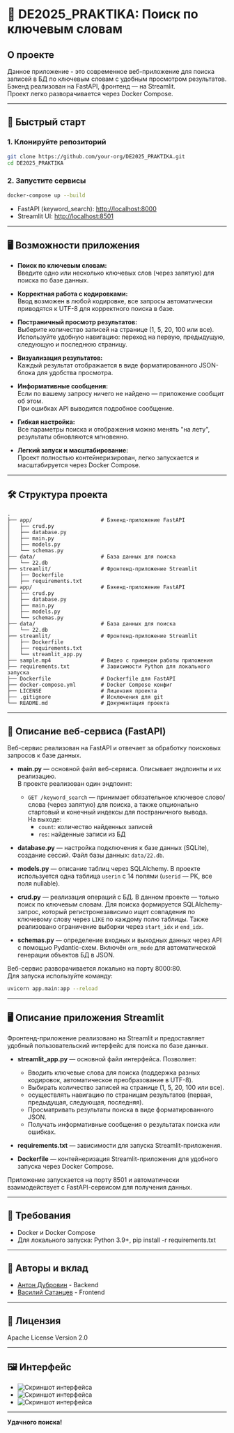 # 🔎 DE2025_PRAKTIKA: Поиск по ключевым словам

## О проекте

Данное приложение - это современное веб-приложение для поиска записей в БД по ключевым словам с удобным просмотром результатов. 
Бэкенд реализован на FastAPI, фронтенд — на Streamlit.  
Проект легко разворачивается через Docker Compose.

---

## 🚀 Быстрый старт

### 1. Клонируйте репозиторий

```bash
git clone https://github.com/your-org/DE2025_PRAKTIKA.git
cd DE2025_PRAKTIKA
```

### 2. Запустите сервисы

```bash
docker-compose up --build
```

- FastAPI (keyword_search): [http://localhost:8000](http://localhost:8000)
- Streamlit UI: [http://localhost:8501](http://localhost:8501)

---

## 🖥️ Возможности приложения

- **Поиск по ключевым словам:**  
  Введите одно или несколько ключевых слов (через запятую) для поиска по базе данных.

- **Корректная работа с кодировками:**  
  Ввод возможен в любой кодировке, все запросы автоматически приводятся к UTF-8 для корректного поиска в базе.

- **Постраничный просмотр результатов:**  
  Выберите количество записей на странице (1, 5, 20, 100 или все).  
  Используйте удобную навигацию: переход на первую, предыдущую, следующую и последнюю страницу.

- **Визуализация результатов:**  
  Каждый результат отображается в виде форматированного JSON-блока для удобства просмотра.

- **Информативные сообщения:**  
  Если по вашему запросу ничего не найдено — приложение сообщит об этом.  
  При ошибках API выводится подробное сообщение.

- **Гибкая настройка:**  
  Все параметры поиска и отображения можно менять "на лету", результаты обновляются мгновенно.

- **Легкий запуск и масштабирование:**  
  Проект полностью контейнеризирован, легко запускается и масштабируется через Docker Compose.

---

## 🛠️ Структура проекта

```
.
├── app/                      # Бэкенд-приложение FastAPI
│   ├── crud.py
│   ├── database.py
│   ├── main.py
│   ├── models.py
│   └── schemas.py
├── data/                     # База данных для поиска
│   └── 22.db
├── streamlit/                # Фронтенд-приложение Streamlit
│   ├── Dockerfile
│   ├── requirements.txt
├── app/                      # Бэкенд-приложение FastAPI
│   ├── crud.py
│   ├── database.py
│   ├── main.py
│   ├── models.py
│   └── schemas.py
├── data/                     # База данных для поиска
│   └── 22.db
├── streamlit/                # Фронтенд-приложение Streamlit
│   ├── Dockerfile
│   ├── requirements.txt
│   └── streamlit_app.py
├── sample.mp4                # Видео с примером работы приложения
├── requirements.txt          # Зависимости Python для локального запуска
├── Dockerfile                # Dockerfile для FastAPI
├── docker-compose.yml        # Docker Compose конфиг
├── LICENSE                   # Лицензия проекта
├── .gitignore                # Исключения для git
└── README.md                 # Документация проекта
```

---

## 🧩 Описание веб-сервиса (FastAPI)

Веб-сервис реализован на FastAPI и отвечает за обработку поисковых запросов к базе данных.

- **main.py** — основной файл веб-сервиса. Описывает эндпоинты и их реализацию.  
  В проекте реализован один эндпоинт:
  - `GET /keyword_search` — принимает обязательное ключевое слово/слова (через запятую) для поиска, а также опционально стартовый и конечный индексы для постраничного вывода.  
    На выходе:
      - `count`: количество найденных записей
      - `res`: найденные записи из БД

- **database.py** — настройка подключения к базе данных (SQLite), создание сессий. Файл базы данных: `data/22.db`.

- **models.py** — описание таблиц через SQLAlchemy. В проекте используется одна таблица `userin` с 14 полями (`userid` — PK, все поля nullable).

- **crud.py** — реализация операций с БД. В данном проекте — только поиск по ключевым словам. Для поиска формируется SQLAlchemy-запрос, который регистронезависимо ищет совпадения по ключевому слову через `LIKE` по каждому полю таблицы. Также реализовано ограничение выборки через `start_idx` и `end_idx`.

- **schemas.py** — определение входных и выходных данных через API с помощью Pydantic-схем. Включён `orm_mode` для автоматической генерации объектов БД в JSON.

Веб-сервис разворачивается локально на порту 8000:80.  
Для запуска используйте команду:
```bash
uvicorn app.main:app --reload
```

---

## 🖥️ Описание приложения Streamlit

Фронтенд-приложение реализовано на Streamlit и предоставляет удобный пользовательский интерфейс для поиска по базе данных.

- **streamlit_app.py** — основной файл интерфейса. Позволяет:
  - Вводить ключевые слова для поиска (поддержка разных кодировок, автоматическое преобразование в UTF-8).
  - Выбирать количество записей на странице (1, 5, 20, 100 или все).
  - осуществлять навигацию по страницам результатов (первая, предыдущая, следующая, последняя).
  - Просматривать результаты поиска в виде форматированного JSON.
  - Получать информативные сообщения о результатах поиска или ошибках.

- **requirements.txt** — зависимости для запуска Streamlit-приложения.
- **Dockerfile** — контейнеризация Streamlit-приложения для удобного запуска через Docker Compose.

Приложение запускается на порту 8501 и автоматически взаимодействует с FastAPI-сервисом для получения данных.

---

## 📝 Требования

- Docker и Docker Compose
- Для локального запуска: Python 3.9+, pip install -r requirements.txt

---

## 🤝 Авторы и вклад

- [Антон Дубровин](https://github.com/AntonDubrovin) - Backend
- [Василий Сатанцев](https://github.com/SkyRanger2010) - Frontend

---

## 📄 Лицензия

Apache License Version 2.0

---

## 🖼️ Интерфейс

- ![Скриншот интерфейса](screenshot1.PNG)
- ![Скриншот интерфейса](screenshot2.PNG)
- ![Скриншот интерфейса](screenshot3.PNG)
---

**Удачного поиска!**
